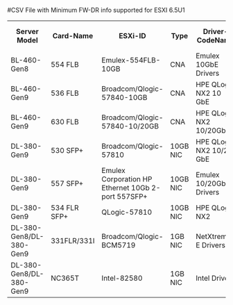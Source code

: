
#CSV File with Minimum FW-DR info supported for ESXI 6.5U1


<table class="tg">
  <tr>
    <th class="tg-yw4l">Server Model</th>
    <th class="tg-yw4l">Card-Name</th>
    <th class="tg-yw4l">ESXi-ID</th>
    <th class="tg-yw4l">Type</th>
    <th class="tg-yw4l">Driver-CodeName</th>
    <th class="tg-yw4l">Firmware</th>
    <th class="tg-yw4l">NW-Driver-Type</th>
    <th class="tg-yw4l">NW-Driver-Version</th>
    <th class="tg-yw4l">FC-Driver-Type</th>
    <th class="tg-yw4l">FC-Driver-Version</th>
  </tr>
  <tr>
    <td class="tg-yw4l">BL-460-Gen8</td>
    <td class="tg-yw4l">554 FLB</td>
    <td class="tg-yw4l">Emulex-554FLB-10GB</td>
    <td class="tg-yw4l">CNA</td>
    <td class="tg-yw4l">Emulex 10GbE Drivers</td>
    <td class="tg-yw4l">11.1.183.23</td>
    <td class="tg-yw4l">elxnet</td>
    <td class="tg-yw4l">11.1.196.3</td>
    <td class="tg-yw4l">lpfc</td>
    <td class="tg-yw4l">11.1.257.1</td>
  </tr>
  <tr>
    <td class="tg-yw4l">BL-460-Gen9</td>
    <td class="tg-yw4l">536 FLB</td>
    <td class="tg-yw4l">Broadcom/Qlogic-57840-10GB</td>
    <td class="tg-yw4l">CNA</td>
    <td class="tg-yw4l">HPE QLogic NX2 10 GbE</td>
    <td class="tg-yw4l">7.15.97</td>
    <td class="tg-yw4l">QFLE3</td>
    <td class="tg-yw4l">1.0.60.0-1OEM.650.0.0.4240417</td>
    <td class="tg-yw4l">QFLE3F</td>
    <td class="tg-yw4l">1.0.45.0-1OEM.650.0.0.4598673</td>
  </tr>
  <tr>
    <td class="tg-yw4l">BL-460-Gen9</td>
    <td class="tg-yw4l">630 FLB</td>
    <td class="tg-yw4l">Broadcom/Qlogic-57840-10/20GB</td>
    <td class="tg-yw4l">CNA</td>
    <td class="tg-yw4l">HPE QLogic NX2 10/20GbE</td>
    <td class="tg-yw4l">7.15.97</td>
    <td class="tg-yw4l">QFLE3</td>
    <td class="tg-yw4l">1.0.60.0-1OEM.650.0.0.4240417</td>
    <td class="tg-yw4l">QFLE3F</td>
    <td class="tg-yw4l">1.0.45.0-1OEM.650.0.0.4598673</td>
  </tr>
  <tr>
    <td class="tg-yw4l">DL-380-Gen9</td>
    <td class="tg-yw4l">530 SFP+</td>
    <td class="tg-yw4l">Broadcom/Qlogic-57810</td>
    <td class="tg-yw4l">10GB NIC</td>
    <td class="tg-yw4l">HPE QLogic NX2 10/20 GbE</td>
    <td class="tg-yw4l">7.15.97</td>
    <td class="tg-yw4l">QFLE3</td>
    <td class="tg-yw4l">1.0.60.0</td>
    <td class="tg-yw4l"></td>
    <td class="tg-yw4l">NA</td>
  </tr>
  <tr>
    <td class="tg-yw4l">DL-380-Gen9</td>
    <td class="tg-yw4l">557 SFP+</td>
    <td class="tg-yw4l">Emulex Corporation HP Ethernet 10Gb 2-port 557SFP+</td>
    <td class="tg-yw4l">10GB NIC</td>
    <td class="tg-yw4l">Emulex 10/20GbE Drivers</td>
    <td class="tg-yw4l">11.4.1231.6</td>
    <td class="tg-yw4l">elxnet</td>
    <td class="tg-yw4l">11.4.1205.0.</td>
    <td class="tg-yw4l">NA</td>
    <td class="tg-yw4l">NA</td>
  </tr>
  <tr>
    <td class="tg-yw4l">DL-380-Gen9</td>
    <td class="tg-yw4l">534 FLR SFP+</td>
    <td class="tg-yw4l">QLogic-57810</td>
    <td class="tg-yw4l">10GB NIC</td>
    <td class="tg-yw4l">HPE QLogic NX2</td>
    <td class="tg-yw4l">7.15.97</td>
    <td class="tg-yw4l">QFLE3</td>
    <td class="tg-yw4l"></td>
    <td class="tg-yw4l"></td>
    <td class="tg-yw4l"></td>
  </tr>
  <tr>
    <td class="tg-yw4l">DL-380-Gen8/DL-380-Gen9</td>
    <td class="tg-yw4l">331FLR/331I</td>
    <td class="tg-yw4l">Broadcom/Qlogic-BCM5719</td>
    <td class="tg-yw4l">1GB NIC</td>
    <td class="tg-yw4l">NetXtreme-E Drivers.</td>
    <td class="tg-yw4l">bc 1.46 ncsi 1.4.18.0</td>
    <td class="tg-yw4l">ntg3</td>
    <td class="tg-yw4l">4.1.2.0</td>
    <td class="tg-yw4l">NA</td>
    <td class="tg-yw4l">NA</td>
  </tr>
  <tr>
    <td class="tg-yw4l">DL-380-Gen8/DL-380-Gen9</td>
    <td class="tg-yw4l">NC365T</td>
    <td class="tg-yw4l">Intel-82580</td>
    <td class="tg-yw4l">1GB NIC</td>
    <td class="tg-yw4l">Intel Drivers</td>
    <td class="tg-yw4l">3.29.0:0x8000027a</td>
    <td class="tg-yw4l">igbn</td>
    <td class="tg-yw4l">1.4.1</td>
    <td class="tg-yw4l">NA</td>
    <td class="tg-yw4l">NA</td>
  </tr>
</table>
